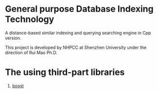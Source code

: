 General purpose Database Indexing Technology
============================================

A distance-based similar indexing and querying searching engine in Cpp version.

This project is developed by NHPCC at Shenzhen University under the direction of Rui Mao Ph.D.

The using third-part libraries
==============================

1. [boost](http://www.boost.org/)

